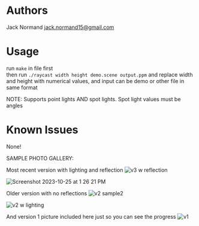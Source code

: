 # Authors
Jack Normand 
jack.normand15@gmail.com

# Usage
run `make` in file first <br>
then run `./raycast width height demo.scene output.ppm` and replace width and height with numerical values, and input can be demo or other file in same format

NOTE: Supports point lights AND spot lights. Spot light values must be angles

# Known Issues
None!


SAMPLE PHOTO GALLERY:

Most recent version with lighting and reflection
![v3 w reflection](https://github.com/jacknormand/Computer-Graphics-Projects/assets/21299000/6fd75240-cfd5-4889-9473-539e2ab8a3d3)

![Screenshot 2023-10-25 at 1 26 21 PM](https://github.com/jacknormand/Computer-Graphics-Projects/assets/21299000/49656e8d-bc15-4dea-9d17-8552ea646848)

Older version with no reflections
![v2 sample2](https://github.com/jacknormand/Computer-Graphics-Projects/assets/21299000/5765030f-cda9-48e9-b377-22bb110d3f4f)


![v2 w lighting](https://github.com/jacknormand/Computer-Graphics-Projects/assets/21299000/465ba46a-972c-46a9-b64d-d279436b4da7)

And version 1 picture included here just so you can see the progress
![v1](https://github.com/jacknormand/Computer-Graphics-Projects/assets/21299000/4df609d3-3f0e-4bff-8b83-47ee0cbac516)





